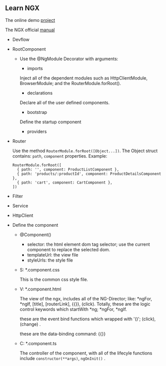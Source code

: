 ## Learn NGX

The online demo [project](https://stackblitz.com/edit/angular-71voje)

The NGX official [manual](https://angular.io/start/start-forms)


- Devflow

- RootComponent

  - Use the @NgModule Decorator with arguments:
    - imports 

    Inject all of the dependent modules such as HttpClientModule, BrowserModule; and the RouterModule.forRoot().
    - declarations

    Declare all of the user defined components.
    - bootstrap

    Define the startup component
    - providers

- Router

  Use the method `RouterModule.forRoot([Object...])`. The Object struct contains: `path`, `component` properties. Example:

  ```
  RouterModule.forRoot([
    { path: '', component: ProductListComponent },
    { path: 'products/:productId', component: ProductDetailsComponent },
    { path: 'cart', component: CartComponent },
  ])
  ```


- Filter

- Service

- HttpClient


- Define the component

  - @Component()
    - selector: the html element dom tag selector; use the current component to replace the selected dom.
    - templateUrl: the view file
    - styleUrls: the style file

  - S: *.component.css
    
    This is the common css style file.
  - V: *.component.html

    The view of the ngx, includes all of the NG-Director; like: *ngFor, *ngIf, [title], [routerLink], {{}}, (click).
    Totally, these are the logic control keywords which startWith *ng; *ngFor, *ngIf.

    these are the event bind functions which wrapped with '()'; (click), (change) .

    these are the data-binding command: {{}}

  - C: *.component.ts

    The controller of the component, with all of the lifecyle functions include `constructor(**args)`, `ngOnInit()` .